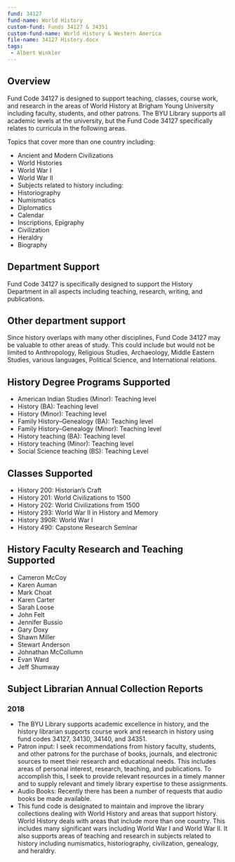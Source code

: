 ```yaml
---
fund: 34127
fund-name: World History
custom-fund: Funds 34127 & 34351
custom-fund-name: World History & Western America
file-name: 34127 History.docx
tags:
 - Albert Winkler
---
```


## Overview
Fund Code 34127 is designed to support teaching, classes, course work, and research in the areas of World History at Brigham Young University including faculty, students, and other patrons. The BYU Library supports all academic levels at the university, but the Fund Code 34127 specifically relates to curricula in the following areas.

Topics that cover more than one country including:
- Ancient and Modern Civilizations
- World Histories
- World War I
- World War II
- Subjects related to history including:
- Historiography
- Numismatics
- Diplomatics
- Calendar
- Inscriptions, Epigraphy
- Civilization
- Heraldry
- Biography

## Department Support
Fund Code 34127 is specifically designed to support the History Department in all aspects including teaching, research, writing, and publications. 

## Other department support
Since history overlaps with many other disciplines, Fund Code 34127 may be valuable to other areas of study. This could include but would not be limited to Anthropology, Religious Studies, Archaeology, Middle Eastern Studies, various languages, Political Science, and International relations.

## History Degree Programs Supported
- American Indian Studies (Minor): Teaching level
- History (BA): Teaching level
- History (Minor): Teaching level
- Family History–Genealogy (BA): Teaching level
- Family History–Genealogy (Minor): Teaching level
- History teaching (BA): Teaching level
- History teaching (Minor): Teaching level
- Social Science teaching (BS): Teaching Level

## Classes Supported
- History 200: Historian’s Craft
- History 201: World Civilizations to 1500
- History 202: World Civilizations from 1500
- History 293: World War II in History and Memory
- History 390R: World War I
- History 490: Capstone Research Seminar

## History Faculty Research and Teaching Supported
- Cameron McCoy
- Karen Auman
- Mark Choat
- Karen Carter
- Sarah Loose
- John Felt
- Jennifer Bussio
- Gary Doxy
- Shawn Miller
- Stewart Anderson
- Johnathan McCollumn
- Evan Ward
- Jeff Shumway

## Subject Librarian Annual Collection Reports

### 2018
- The BYU Library supports academic excellence in history, and the history librarian supports course work and research in history using fund codes 34127, 34130, 34140, and 34351.
- Patron input: I seek recommendations from history faculty, students, and other patrons for the purchase of books, journals, and electronic sources to meet their research and educational needs. This includes areas of personal interest, research, teaching, and publications. To accomplish this, I seek to provide relevant resources in a timely manner and to supply relevant and timely library expertise to these assignments.
- Audio Books: Recently there has been a number of requests that audio books be made available.
- This fund code is designated to maintain and improve the library collections dealing with World History and areas that support history. World History deals with areas that include more than one country. This includes many significant wars including World War I and World War II. It also supports areas of teaching and research in subjects related to history including numismatics, historiography, civilization, genealogy, and heraldry.
